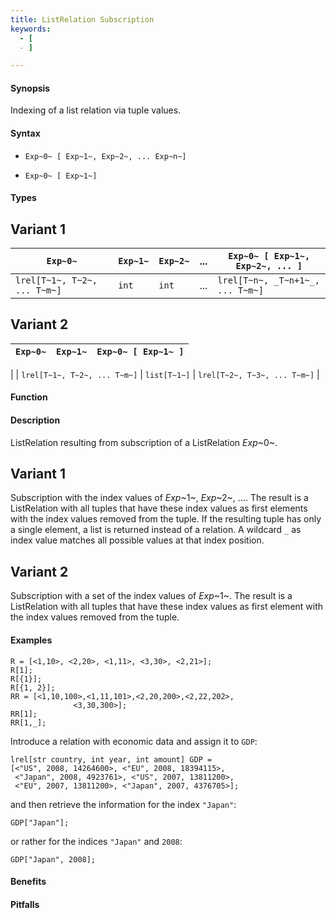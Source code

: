 ```yaml
---
title: ListRelation Subscription
keywords:
  - [
  - ]

---
```


#### Synopsis

Indexing of a list relation via tuple values.

#### Syntax

*  `Exp~0~ [ Exp~1~, Exp~2~, ... Exp~n~]`

*  `Exp~0~ [ Exp~1~]`

#### Types

## Variant 1


| `Exp~0~`                          | `Exp~1~` | `Exp~2~` | ... | `Exp~0~ [ Exp~1~, Exp~2~, ... ]`  |
| --- | --- | --- | --- | --- |
| `lrel[T~1~, T~2~, ... T~m~]`    | `int`     |  `int`    | ... | `lrel[T~n~, _T~n+1~_, ... T~m~]`    |


## Variant 2

| `Exp~0~`                          | `Exp~1~`     | `Exp~0~ [ Exp~1~ ]`             |
| --- | --- | --- |
|
| `lrel[T~1~, T~2~, ... T~m~]`    | `list[T~1~]` | `lrel[T~2~, T~3~, ... T~m~]`   |


#### Function

#### Description

ListRelation resulting from subscription of a ListRelation _Exp_~0~.

## Variant 1

Subscription with the index values of _Exp_~1~, _Exp_~2~, .... 
The result is a ListRelation with all tuples that have these index values as first elements 
with the index values removed from the tuple. 
If the resulting tuple has only a single element, a list is returned instead of a relation. 
A wildcard `_` as index value matches all possible values at that index position.

## Variant 2

Subscription with a set of the index values of _Exp_~1~.
The result is a ListRelation with all tuples that have these index values as first element
with the index values removed from the tuple. 

#### Examples

```rascal-shell
R = [<1,10>, <2,20>, <1,11>, <3,30>, <2,21>];
R[1];
R[{1}];
R[{1, 2}];
RR = [<1,10,100>,<1,11,101>,<2,20,200>,<2,22,202>,
              <3,30,300>];
RR[1];
RR[1,_];
```
Introduce a relation with economic data and assign it to `GDP`:
```rascal-shell,continue
lrel[str country, int year, int amount] GDP =
[<"US", 2008, 14264600>, <"EU", 2008, 18394115>,
 <"Japan", 2008, 4923761>, <"US", 2007, 13811200>, 
 <"EU", 2007, 13811200>, <"Japan", 2007, 4376705>];
```
and then retrieve the information for the index `"Japan"`:
```rascal-shell,continue
GDP["Japan"];
```
or rather for the indices `"Japan"` and `2008`:
```rascal-shell,continue
GDP["Japan", 2008];
```

#### Benefits

#### Pitfalls

